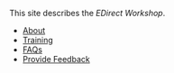 This site describes the _EDirect Workshop_.

* [About](index.md)
* [Training](index.md)
* [FAQs](index.md)
* [Provide Feedback](index.md)
